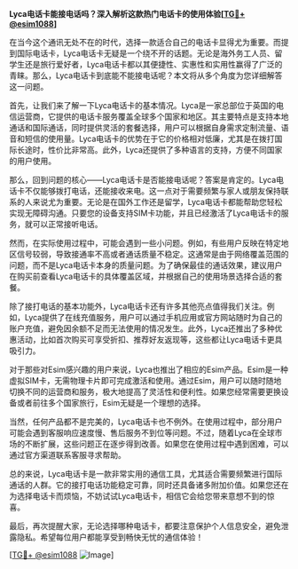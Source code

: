 **Lyca电话卡能接电话吗？深入解析这款热门电话卡的使用体验[[TG💪+ @esim1088](https://t.me/s/esim1088)]**

在当今这个通讯无处不在的时代，选择一款适合自己的电话卡显得尤为重要。而提到国际电话卡，Lyca电话卡无疑是一个绕不开的话题。无论是海外务工人员、留学生还是旅行爱好者，Lyca电话卡都以其便捷性、实惠性和实用性赢得了广泛的青睐。那么，Lyca电话卡到底能不能接电话呢？本文将从多个角度为您详细解答这一问题。

首先，让我们来了解一下Lyca电话卡的基本情况。Lyca是一家总部位于英国的电信运营商，它提供的电话卡服务覆盖全球多个国家和地区。其主要特点是支持本地通话和国际通话，同时提供灵活的套餐选择，用户可以根据自身需求定制流量、语音和短信的使用量。Lyca电话卡的优势在于它的价格相对低廉，尤其是在拨打国际长途时，性价比非常高。此外，Lyca还提供了多种语言的支持，方便不同国家的用户使用。

那么，回到问题的核心——Lyca电话卡是否能接电话呢？答案是肯定的。Lyca电话卡不仅能够拨打电话，还能接收来电。这一点对于需要频繁与家人或朋友保持联系的人来说尤为重要。无论是在国外工作还是留学，Lyca电话卡都能帮助您轻松实现无障碍沟通。只要您的设备支持SIM卡功能，并且已经激活了Lyca电话卡的服务，就可以正常接听电话。

然而，在实际使用过程中，可能会遇到一些小问题。例如，有些用户反映在特定地区信号较弱，导致接通率不高或者通话质量不稳定。这通常是由于网络覆盖范围的问题，而不是Lyca电话卡本身的质量问题。为了确保最佳的通话效果，建议用户在购买前查看Lyca电话卡的具体覆盖区域，并根据自己的使用场景选择合适的套餐。

除了接打电话的基本功能外，Lyca电话卡还有许多其他亮点值得我们关注。例如，Lyca提供了在线充值服务，用户可以通过手机应用或官方网站随时为自己的账户充值，避免因余额不足而无法使用的情况发生。此外，Lyca还推出了多种优惠活动，比如首次购买可享受折扣、推荐好友返现等，这些都让Lyca电话卡更具吸引力。

对于那些对Esim感兴趣的用户来说，Lyca也推出了相应的Esim产品。Esim是一种虚拟SIM卡，无需物理卡片即可完成激活和使用。通过Esim，用户可以随时随地切换不同的运营商和服务，极大地提高了灵活性和便利性。如果您经常需要更换设备或者前往多个国家旅行，Esim无疑是一个理想的选择。

当然，任何产品都不是完美的，Lyca电话卡也不例外。在使用过程中，部分用户可能会遇到客服响应速度慢、售后服务不到位等问题。不过，随着Lyca在全球市场的不断扩展，这些问题正在逐步得到改善。如果您在使用过程中遇到困难，可以通过官方渠道联系客服寻求帮助。

总的来说，Lyca电话卡是一款非常实用的通信工具，尤其适合需要频繁进行国际通话的人群。它的接打电话功能稳定可靠，同时还具备诸多附加价值。如果您还在为选择电话卡而烦恼，不妨试试Lyca电话卡，相信它会给您带来意想不到的惊喜。

最后，再次提醒大家，无论选择哪种电话卡，都要注意保护个人信息安全，避免泄露隐私。希望每位用户都能享受到畅快无忧的通信体验！

[[TG💪+ @esim1088](https://t.me/s/esim1088) ![Image](https://i.postimg.cc/4NQfJmqS/Snipaste-2025-05-13-00-14-12.png)]